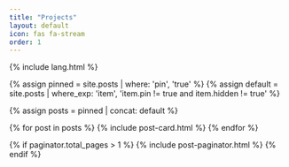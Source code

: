 ```yaml
---
title: "Projects"
layout: default
icon: fas fa-stream
order: 1
---
```


{% include lang.html %}

{% assign pinned = site.posts | where: 'pin', 'true' %}
{% assign default = site.posts | where_exp: 'item', 'item.pin != true and item.hidden != true' %}

{% assign posts = pinned | concat: default %}

<div id="post-list" class="flex-grow-1 px-xl-1">
  {% for post in posts %}
    {% include post-card.html %}
  {% endfor %}
</div>
<!-- #post-list -->

{% if paginator.total_pages > 1 %}
  {% include post-paginator.html %}
{% endif %}